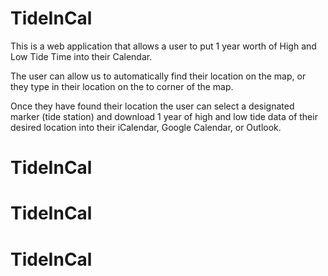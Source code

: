 # TideInCal
This is a web application that allows a user to put 1 year
worth of High and Low Tide Time into their Calendar.

The user can allow us to automatically find their location
on the map, or they type in their location on the to
corner of the map.

Once they have found their location the user can select a
designated marker (tide station) and download 1 year of high
and low tide data of their desired location into their
iCalendar, Google Calendar, or Outlook.
# TideInCal
# TideInCal
# TideInCal
